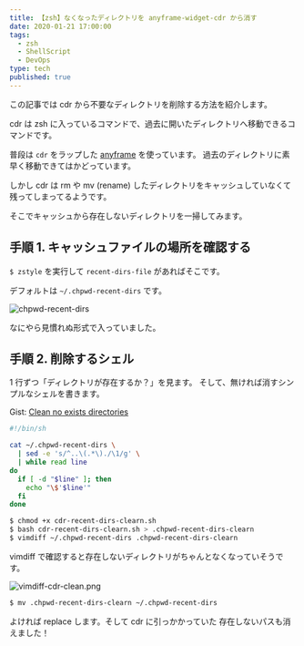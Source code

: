 ```yaml
---
title: 【zsh】なくなったディレクトリを anyframe-widget-cdr から消す
date: 2020-01-21 17:00:00
tags:
  - zsh
  - ShellScript
  - DevOps
type: tech
published: true
---
```


この記事では cdr から不要なディレクトリを削除する方法を紹介します。

cdr は zsh に入っているコマンドで、過去に開いたディレクトリへ移動できるコマンドです。

普段は `cdr` をラップした [anyframe](https://github.com/mollifier/anyframe) を使っています。
過去のディレクトリに素早く移動できてはかどっています。

しかし cdr は rm や mv (rename) したディレクトリをキャッシュしていなくて残ってしまってるようです。

そこでキャッシュから存在しないディレクトリを一掃してみます。

## 手順 1. キャッシュファイルの場所を確認する

`$ zstyle` を実行して `recent-dirs-file` があればそこです。

デフォルトは `~/.chpwd-recent-dirs` です。

![chpwd-recent-dirs](https://elzup-image-storage.s3.amazonaws.com/blog/chpwd-recent-dirs.png)

なにやら見慣れぬ形式で入っていました。

## 手順 2. 削除するシェル

1 行ずつ「ディレクトリが存在するか？」を見ます。
そして、無ければ消すシンプルなシェルを書きます。

Gist: [Clean no exists directories](https://gist.github.com/elzup/4d36336470d18ae9e6216d5276f19cbd)

```sh
#!/bin/sh

cat ~/.chpwd-recent-dirs \
  | sed -e 's/^..\(.*\)./\1/g' \
  | while read line
do
  if [ -d "$line" ]; then
    echo "\$'$line'"
  fi
done
```

```sh
$ chmod +x cdr-recent-dirs-clearn.sh
$ bash cdr-recent-dirs-clearn.sh > .chpwd-recent-dirs-clearn
$ vimdiff ~/.chpwd-recent-dirs .chpwd-recent-dirs-clearn
```

vimdiff で確認すると存在しないディレクトリがちゃんとなくなっていそうです。

![vimdiff-cdr-clean.png](https://elzup-image-storage.s3.amazonaws.com/blog/vimdiff-cdr-clean.png)

```sh
$ mv .chpwd-recent-dirs-clearn ~/.chpwd-recent-dirs
```

よければ replace します。そして cdr に引っかかっていた 存在しないパスも消えました！
